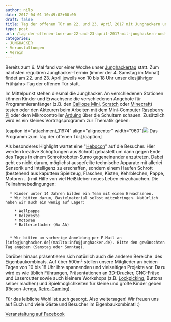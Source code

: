```yaml
---
author: nilo
date: 2017-04-01 10:49:02+00:00
draft: false
title: Tag der offenen Tür am 22. und 23. April 2017 mit Junghackern und Hebocon
type: post
url: /tag-der-offenen-tuer-am-22-und-23-april-2017-mit-junghackern-und-hebocon/
categories:
- JUNGHACKER
- Veranstaltungen
- Verein
---
```


Bereits zum 6. Mal fand vor einer Woche unser [Junghackertag](/live-vom-junghacker-tag/) statt. Zum nächsten regulären Junghacker-Termin (immer der 4. Samstag im Monat) findet am 22. und 23. April jeweils von 10 bis 18 Uhr unser diesjähriger Frühjahrs-Tag der offenen Tür statt.


<!-- more -->


Im Mittelpunkt stehen diesmal die Junghacker. An verschiedenen Stationen können Kinder und Erwachsene die verschiedenen Angebote für Programmieranfänger (z.B. den [Calliope Mini](/calliope.cc), [Scratch](/scratch.mit.edu/) oder [Minecraft](https://computercraftedu.com/)) testen oder den Akteuren beim Arbeiten mit dem Mini-Computer [Raspberry Pi](https://www.raspberrypi.org/) oder dem Mikrocontroller [Arduino](https://www.arduino.cc/) über die Schultern schauen. Zusätzlich wird es ein kleines Vortragsprogramm zur Thematik geben:




[caption id="attachment_11974" align="aligncenter" width="960"]![](/wp-content/uploads/2017/04/programm.jpg)
Das Programm zum Tag der offenen Tür.[/caption]


Als besonderes Highlight wartet eine "[Hebocon](https://www.youtube.com/results?search_query=hebocon)" auf die Besucher. Hier werden kreative Schöpfungen aus Schrott gebastelt um dann gegen Ende des Tages in einem Schrottroboter-Sumo gegeneinander anzutreten. Dabei geht es nicht darum, möglichst ausgefeilte technische Apparate mit allerlei Sensorik und Intelligenz zu erschaffen, sondern einem Haufen Schrott (bestehend aus kaputtem Spielzeug, Flaschen, Kisten, Kehrblechen, Pappe, Motoren …) mit Hilfe von viel Heißkleber neues Leben einzuhauchen. Die Teilnahmebedingungen:






 	  * Kinder unter 14 Jahren bilden ein Team mit einem Erwachsenen.
 	  * Wir bitten darum, Bastelmaterial selbst mitzubringen. Natürlich haben wir auch ein wenig auf Lager:

 	    * Wellpappe
 	    * Holzreste
 	    * Motoren
 	    * Batteriefächer (6x AA)


 	  * Wir bitten um vorherige Anmeldung per E-Mail an [info@junghacker.de](mailto:info@junghacker.de). Bitte den gewünschten Tag angeben (Samstag oder Sonntag).



Darüber hinaus präsentieren sich natürlich auch die anderen Bereiche  des Eigenbaukombinats. Auf über 500m² stellen unsere Mitglieder an beiden Tagen von 10 bis 18 Uhr ihre spannenden und vielseitigen Projekte vor. Dazu wird es wie üblich Führungen, Präsentationen an [3D-Drucker](/3d-druck-treffen/), CNC-Fräse und Lasercutter sowie auch kleinere Workshops (z.B. [Lockpicking](/workshop-lock-picking/), Buttons selber machen) und Spielmöglichkeiten für kleine und große Kinder geben (Riesen-Jenga, [Retro-Gaming](/retro-spieleabend/)).




Für das leibliche Wohl ist auch gesorgt. Also weitersagen! Wir freuen uns auf Euch und viele Gäste und Besucher im Eigenbaukombinat! :)




[Veranstaltung auf Facebook](https://www.facebook.com/events/268947603532715/)
